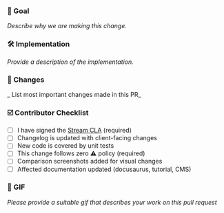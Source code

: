### 🎯 Goal

_Describe why we are making this change._

### 🛠 Implementation

_Provide a description of the implementation._

### 📝 Changes

_ List most important changes made in this PR_

### ☑️ Contributor Checklist

- [ ] I have signed the [Stream CLA](https://docs.google.com/forms/d/e/1FAIpQLScFKsKkAJI7mhCr7K9rEIOpqIDThrWxuvxnwUq2XkHyG154vQ/viewform) (required)
- [ ] Changelog is updated with client-facing changes
- [ ] New code is covered by unit tests
- [ ] This change follows zero ⚠️ policy (required)
- [ ] Comparison screenshots added for visual changes
- [ ] Affected documentation updated (docusaurus, tutorial, CMS)

### 🎉 GIF

_Please provide a suitable gif that describes your work on this pull request_
